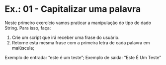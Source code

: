# Ex.: 01 - Capitalizar uma palavra

Neste primeiro exercício vamos praticar a manipulação do tipo de dado String. Para isso, faça:

1. Crie um script que irá receber uma frase do usuário.
2. Retorne esta mesma frase com a primeira letra de cada palavra em maiúscula;

Exemplo de entrada: “este é um teste”;
Exemplo de saída: “Este É Um Teste”
